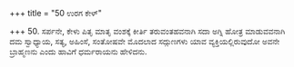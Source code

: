 +++
title = "50 ಉರಗ ಕೇಳ್"

+++
50. ಸರ್ಪನೇ, ಕೇಳು ಪಿತೃ ಮಾತೃ ವಂಶಕ್ಕೆ ಕೀರ್ತಿ ತರುವಂತಹವನಾಗಿ  ಸದಾ ಅಗ್ನಿ ಹೋತ್ರ ಮಾಡುವವನಾಗಿ ದಮ ಸ್ವಾಧ್ಯಾಯ, ಸತ್ಯ, ಅಹಿಂಸೆ, ಸಂತೋಷವೇ ಮೊದಲಾದ ಸದ್ಗುಣಗಳು ಯಾವ ವ್ಯಕ್ತಿಯಲ್ಲಿರುವುದೋ ಅವನೇ ಬ್ರಾಹ್ಮಣನು ಎಂದು ಹಾವಿಗೆ ಧರ್ಮರಾಯನು ಹೇಳಿದನು.